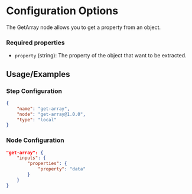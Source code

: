 # Configuration Options
The GetArray node allows you to get a property from an object.

### Required properties
- `property` (string): The property of the object that want to be extracted.

## Usage/Examples

### Step Configuration

```json
{
    "name": "get-array",
    "node": "get-array@1.0.0",
    "type": "local"
}
```

### Node Configuration

```json
"get-array": {
    "inputs": {
        "properties": {
            "property": "data"
        }
    }
}
```

